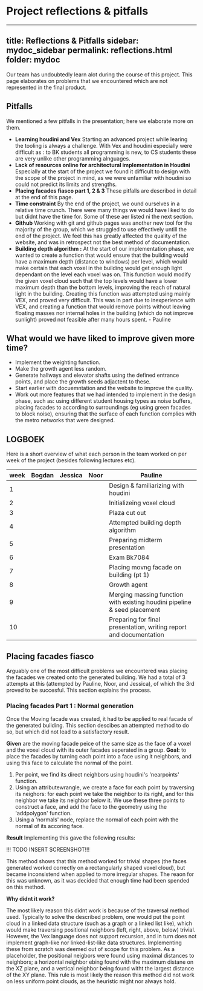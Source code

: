 # Project reflections & pitfalls

---
title: Reflections & Pitfalls
sidebar: mydoc_sidebar
permalink: reflections.html
folder: mydoc
---

Our team has undoubtedly learn alot during the course of this project. This page elaborates on problems that we encountered which are not represented in the final product.


## Pitfalls
We mentioned a few pitfalls in the presentation; here we elaborate more on them.

- **Learning houdini and Vex** Starting an advanced project while learing the tooling is always a challenge. With Vex and houdini especially were difficult as : to BK students all programming is new, to CS students these are very unlike other programming alnguages.
- **Lack of resources online for architectural implementation in Houdini** Especially at the start of the project we found it difficult to design with the scope of the project in mind, as we were unfamiliar with houdini so could not predict its limits and strengths. 
- **Placing facades fiasco part 1, 2 & 3** These pitfalls are described in detail at the end of this page.
- **Time constraint** By the end of the project, we ound ourselves in a relative time crunch. There were many things we would have liked to do but didnt have the time for. Some of these aer listed ni the next section.
- **Github** Working with git and github pages was another new tool for the majority of the group, which we struggled to use effectively untill the end of the project. We feel this has greatly affected the quality of the website, and was in retrospect not the best method of documentation.
- **Building depth algorithm :** At the start of our implementation phase, we wanted to create a function that would ensure that the building would have a maximum depth (distance to windows) per level, which would make certain that each voxel in the building would get enough light dependant on the level each voxel was on. This function would modify the given voxel cloud such that the top levels would have a lower maximum depth than the bottom levels, improving the reach of natural light in the building. Creating this function was attempted using mainly VEX, and proved very difficult. This was in part due to inexperience with VEX, and creating a function that would remove points without leaving floating masses nor internal holes in the building (which do not improve sunlight) proved not feasible after many hours spent. - Pauline


## What would we have liked to improve given more time?

- Implement the weighting function.
- Make the growth agent less random.
- Generate hallways and elevator shafts using the defined entrance points, and place the growth seeds adjactent to these.
- Start earlier with docuemntation and the website to improve the quality.
- Work out more features that we had intended to implement in the design phase, such as: using different student housing types as noise buffers, placing facades to according to surroundings (eg using green facades to block noise), ensuring that the surface of each function complies with the metro networks that were designed.



## LOGBOEK

Here is a short overview of what each person in the team worked on per week of the project (besides following lectures etc). 

| week | Bogdan | Jessica | Noor | Pauline                                                                  |
|------|--------|---------|------|--------------------------------------------------------------------------|
| 1    |        |         |      | Design & familiarizing with houdini                                      |
| 2    |        |         |      | Initializeing voxel cloud                                                |
| 3    |        |         |      | Plaza cut out                                                            |
| 4    |        |         |      | Attempted building depth algorithm                                       |
| 5    |        |         |      | Preparing midterm presentation                                           |
| 6    |        |         |      | Exam Bk7084                                                              |
| 7    |        |         |      | Placing movng facade on building (pt 1)                                  |
| 8    |        |         |      | Growth agent                                                             |
| 9    |        |         |      | Merging massing function with existing houdini pipeline & seed placement |
| 10   |        |         |      | Preparing for final presentation, writing report and documentation       |



## Placing facades fiasco

Arguably one of the most difficult problems we encountered was placing the facades we created onto the generated building. We had a total of 3 attempts at this (attempted by Pauline, Noor, and Jessica), of which the 3rd proved to be succesful. This section explains the process.

### Placing facades Part 1 : Normal generation

Once the Moving facade was created, it had to be applied to real facade of the generated building. This section descibes an attempted method to do so, but which did not lead to a satisfactory result.

**Given** are the moving facade peice of the same size as the face of a voxel and the voxel cloud with its outer facades seperated in a group. 
**Goal:** to place the facades by turning each point into a face using it neighbors, and using this face to calculate the normal of the point. 
1. Per point, we find its direct neighbors using houdini's 'nearpoints' function.
2. Using an attributewrangle, we create a face for each point by traversing its neighors: for each point we take the neighbor to its right, and for this neighbor we take its neighbor below it. We use these three points to construct a face, and add the face to the geometry using the 'addpolygon' function.
3. Using a 'normals' node, replace the normal of each point with the normal of its accoring face. 

**Result**
Implementing this gave the following results:

!!! TODO INSERT SCREENSHOT!!!

This method shows that this method worked for trivial shapes (the faces generated worked correctly on a rectangularly shaped voxel cloud), but became inconsistend when applied to more irregular shapes. The reaon for this was unknown, as it was decided that enough time had been spended on this method.

**Why didnt it work?**

The most likely reason this didnt work is because of the traversal method used. Typically to solve the described problem, one would put the point cloud in a linked data structure (such as a graph or a linked list like), which would make traversing positional neighbors (left, right, above, below) trivial. However, the Vex language does not support recursion, and in turn does not implement graph-like nor linked-list-like data structures. Implementing these from scratch was deemed out of scope for this problem. As a placeholder, the positional neigbors were found using maximal distances to neighbors; a horizontal neighbor ebing found with the maximum distane on the XZ plane, and a vertical neighbor being found witht the largest distance of the XY plane. This rule is most likely the reason this method did not work on less uniform point clouds, as the heuristic might nor always hold.
